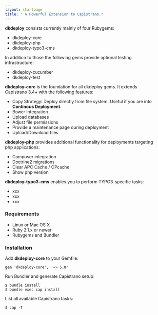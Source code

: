 ```yaml
---
layout: startpage
title: " A Powerful Extension to Capistrano."
---
```


**dkdeploy** consists currently mainly of four Rubygems:

* dkdeploy-core
* dkdeploy-php
* dkdeploy-typo3-cms

In addition to those the following gems provide optional testing infrastructure:

* dkdeploy-cucumber
* dkdeploy-test

**dkdeploy-core** is the foundation for all dkdeploy gems. It extends Capistrano 3.4+ with the following features:

* Copy Strategy: Deploy directly from file system. Useful if you are into **Continous Deployment**.
* Bower Integration
* Upload databases
* Adjust file permissions
* Provide a maintenance page during deployment
* Upload/Download files

**dkdeploy-php** provides additional functionality for deployments targeting php applications:

* Composer integration
* Doctrine2 migrations
* Clear APC Cache / OPcache
* Show php version

**dkdeploy-typo3-cms** enables you to perform TYPO3-specific tasks:

* xxx
* xxx
* xxx

### Requirements

* Linux or Mac OS X
* Ruby 2.1.x or newer
* Rubygems and Bundler

### Installation

Add **dkdeploy-core** to your Gemfile:

    gem 'dkdeploy-core', '~> 5.0'

Run Bundler and generate Capistrano setup:

    $ bundle install
    $ bundle exec cap install

List all available Capistrano tasks:

    $ cap -T
